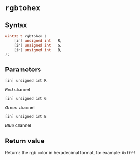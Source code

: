 # `rgbtohex`

## Syntax

```C
uint32_t rgbtohex (
	[in] unsigned int   R,
	[in] unsigned int   G,
	[in] unsigned int   B,
);
```

## Parameters

`[in] unsigned int R`

*Red* channel

`[in] unsigned int G`

*Green* channel

`[in] unsigned int B`

*Blue* channel

## Return value

Returns the rgb color in hexadecimal format, for example: `0xffff`

